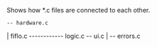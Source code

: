 Shows how *.c files are connected to each other.

    -- hardware.c
   |
fiflo.c ------------ logic.c -- ui.c
   |
    -- errors.c
